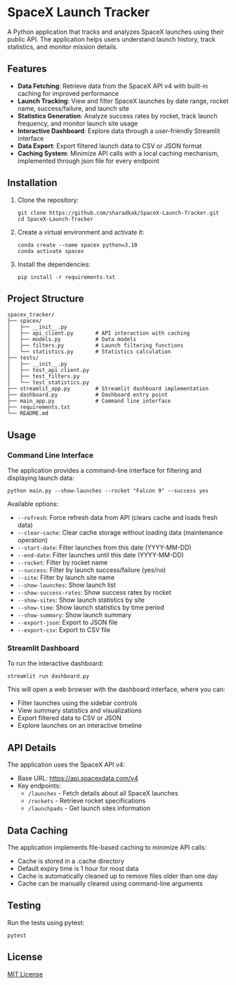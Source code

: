 # SpaceX Launch Tracker

A Python application that tracks and analyzes SpaceX launches using their public API. The application helps users understand launch history, track statistics, and monitor mission details.

## Features

- **Data Fetching**: Retrieve data from the SpaceX API v4 with built-in caching for improved performance
- **Launch Tracking**: View and filter SpaceX launches by date range, rocket name, success/failure, and launch site
- **Statistics Generation**: Analyze success rates by rocket, track launch frequency, and monitor launch site usage
- **Interactive Dashboard**: Explore data through a user-friendly Streamlit interface
- **Data Export**: Export filtered launch data to CSV or JSON format
- **Caching System**: Minimize API calls with a local caching mechanism, implemented through json file for every endpoint

## Installation

1. Clone the repository:
   ```
   git clone https://github.com/sharadkak/SpaceX-Launch-Tracker.git
   cd SpaceX-Launch-Tracker
   ```

2. Create a virtual environment and activate it:
   ```
   conda create --name spacex python=3.10
   conda activate spacex
   ```

3. Install the dependencies:
   ```
   pip install -r requirements.txt
   ```

## Project Structure

```
spacex_tracker/
├── spacex/
│   ├── __init__.py
│   ├── api_client.py       # API interaction with caching
│   ├── models.py           # Data models
│   ├── filters.py          # Launch filtering functions
│   └── statistics.py       # Statistics calculation
├── tests/
│   ├── __init__.py
│   ├── test_api_client.py
│   ├── test_filters.py
│   └── test_statistics.py
├── streamlit_app.py        # Streamlit dashboard implementation
├── dashboard.py            # Dashboard entry point
├── main_app.py             # Command line interface
├── requirements.txt
└── README.md
```

## Usage

### Command Line Interface

The application provides a command-line interface for filtering and displaying launch data:

```
python main.py --show-launches --rocket "Falcon 9" --success yes
```

Available options:

- `--refresh`: Force refresh data from API (clears cache and loads fresh data)
- `--clear-cache`: Clear cache storage without loading data (maintenance operation)
- `--start-date`: Filter launches from this date (YYYY-MM-DD)
- `--end-date`: Filter launches until this date (YYYY-MM-DD)
- `--rocket`: Filter by rocket name
- `--success`: Filter by launch success/failure (yes/no)
- `--site`: Filter by launch site name
- `--show-launches`: Show launch list
- `--show-success-rates`: Show success rates by rocket
- `--show-sites`: Show launch statistics by site
- `--show-time`: Show launch statistics by time period
- `--show-summary`: Show launch summary
- `--export-json`: Export to JSON file
- `--export-csv`: Export to CSV file

### Streamlit Dashboard

To run the interactive dashboard:

```
streamlit run dashboard.py
```

This will open a web browser with the dashboard interface, where you can:
- Filter launches using the sidebar controls
- View summary statistics and visualizations
- Export filtered data to CSV or JSON
- Explore launches on an interactive timeline

## API Details

The application uses the SpaceX API v4:
- Base URL: https://api.spacexdata.com/v4
- Key endpoints:
  - `/launches` - Fetch details about all SpaceX launches
  - `/rockets` - Retrieve rocket specifications
  - `/launchpads` - Get launch sites information

## Data Caching

The application implements file-based caching to minimize API calls:

- Cache is stored in a .cache directory
- Default expiry time is 1 hour for most data
- Cache is automatically cleaned up to remove files older than one day
- Cache can be manually cleared using command-line arguments

## Testing

Run the tests using pytest:

```
pytest
```

## License

[MIT License](LICENSE)